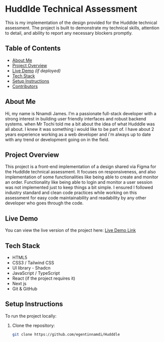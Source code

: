 # Huddlde Technical Assessment

This is my implementation of the design provided for the Huddlde technical assessment. The project is built to demonstrate my technical skills, attention to detail, and ability to report any necessary blockers promptly.

## Table of Contents
- [About Me](#about-me)
- [Project Overview](#project-overview)
- [Live Demo](#live-demo) *(if deployed)*
- [Tech Stack](#tech-stack)
- [Setup Instructions](#setup-instructions)
- [Contributors](#contributors)

## About Me
Hi, my name is Nnamdi James. I’m a passionate full-stack developer with a strong interest in building  user friendly interfaces and robust backend systems. when Mr Tochi told me a bit about the idea of what Hudddle was all about. I knew it was something i would like to be part of. I  have about 2 years experience working as a web developer and i'm always up to date with any trend or development going on in the field. 

## Project Overview
This project is a front-end implementation of a design shared via Figma for the Huddlde technical assessment. It focuses on responsiveness, and also implementation of some functionalities like being able to create and monitor an order. Functionality like being able to login and monitor a user session was not implemented just to keep things a bit simple. I ensured I followed industry standard and clean code practices while working on this assessment for easy code maintainability and readability by any other developer who goes through the code.


## Live Demo
You can view the live version of the project here: [Live Demo Link](<https://hudddle-dem.netlify.app>)

## Tech Stack
- HTML5
- CSS3 / Tailwind CSS
- UI library - Shadcn
- JavaScript / TypeScript
- React (if the project requires it)
- Next js
- Git & GitHub

## Setup Instructions
To run the project locally:

1. Clone the repository:
   ```bash
   git clone https://github.com/egentinnamdi/Hudddle
